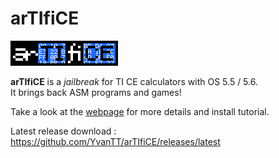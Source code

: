 # arTIfiCE

![](images/artifice.gif)

**arTIfiCE** is a _jailbreak_ for TI CE calculators with OS 5.5 / 5.6.  
It brings back ASM programs and games!

Take a look at the [webpage](https://yvantt.github.io/arTIfiCE/) for more details and install tutorial.

Latest release download : https://github.com/YvanTT/arTIfiCE/releases/latest
